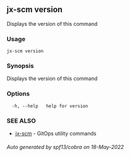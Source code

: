 ## jx-scm version

Displays the version of this command

### Usage

```
jx-scm version
```

### Synopsis

Displays the version of this command

### Options

```
  -h, --help   help for version
```

### SEE ALSO

* [jx-scm](jx-scm.md)	 - GitOps utility commands

###### Auto generated by spf13/cobra on 18-May-2022
